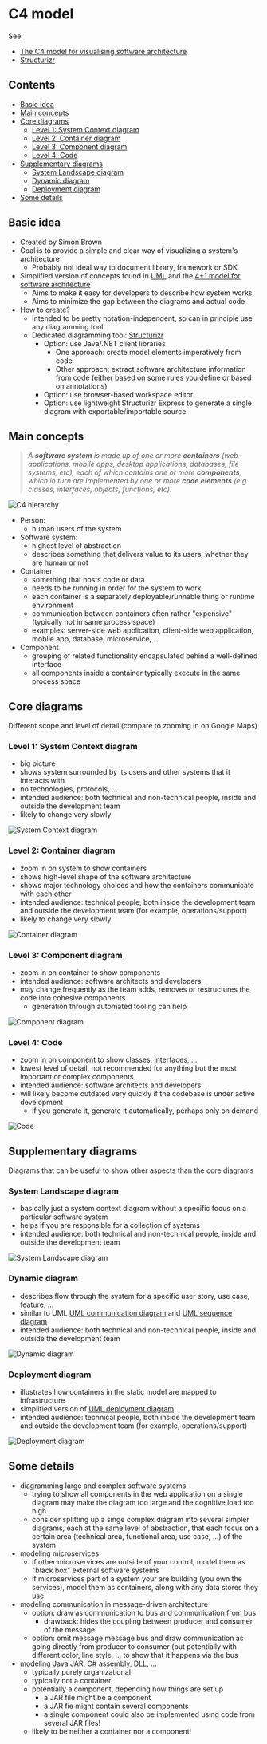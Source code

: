 # C4 model

See:

-   [The C4 model for visualising software architecture](https://c4model.com/)
-   [Structurizr](https://structurizr.com/)

## Contents

-   [Basic idea](#basic-idea)
-   [Main concepts](#main-concepts)
-   [Core diagrams](#core-diagrams)
    -   [Level 1: System Context diagram](#level-1-system-context-diagram)
    -   [Level 2: Container diagram](#level-2-container-diagram)
    -   [Level 3: Component diagram](#level-3-component-diagram)
    -   [Level 4: Code](#level-4-code)
-   [Supplementary diagrams](#supplementary-diagrams)
    -   [System Landscape diagram](#system-landscape-diagram)
    -   [Dynamic diagram](#dynamic-diagram)
    -   [Deployment diagram](#deployment-diagram)
-   [Some details](#some-details)

## Basic idea

-   Created by Simon Brown
-   Goal is to provide a simple and clear way of visualizing a system's architecture
    -   Probably not ideal way to document library, framework or SDK
-   Simplified version of concepts found in [UML](https://en.wikipedia.org/wiki/Unified_Modeling_Language) and the [4+1 model for software architecture](https://en.wikipedia.org/wiki/4%2B1_architectural_view_model)
    -   Aims to make it easy for developers to describe how system works
    -   Aims to minimize the gap between the diagrams and actual code
-   How to create?
    -   Intended to be pretty notation-independent, so can in principle use any diagramming tool
    -   Dedicated diagramming tool: [Structurizr](https://structurizr.com/)
        -   Option: use Java/.NET client libraries
            -   One approach: create model elements imperatively from code
            -   Other approach: extract software architecture information from code (either based on some rules you define or based on annotations)
        -   Option: use browser-based workspace editor
        -   Option: use lightweight Structurizr Express to generate a single diagram with exportable/importable source

## Main concepts

> _A **software system** is made up of one or more **containers** (web applications, mobile apps, desktop applications, databases, file systems, etc), each of which contains one or more **components**, which in turn are implemented by one or more **code elements** (e.g. classes, interfaces, objects, functions, etc)._

![C4 hierarchy](_img/C4-model/c4-hierarchy.png)

-   Person: 
    -   human users of the system
-   Software system: 
    -   highest level of abstraction
    -   describes something that delivers value to its users, whether they are human or not
-   Container
    -   something that hosts code or data
    -   needs to be running in order for the system to work
    -   each container is a separately deployable/runnable thing or runtime environment
    -   communication between containers often rather "expensive" (typically not in same process space)
    -   examples: server-side web application, client-side web application, mobile app, database, microservice, ...
-   Component
    -   grouping of related functionality encapsulated behind a well-defined interface
    -   all components inside a container typically execute in the same process space

## Core diagrams

Different scope and level of detail (compare to zooming in on Google Maps)

### Level 1: System Context diagram

-   big picture
-   shows system surrounded by its users and other systems that it interacts with
-   no technologies, protocols, ...
-   intended audience: both technical and non-technical people, inside and outside the development team
-   likely to change very slowly

![System Context diagram](_img/C4-model/c4-system-context-diagram.png)

### Level 2: Container diagram

-   zoom in on system to show containers
-   shows high-level shape of the software architecture
-   shows major technology choices and how the containers communicate with each other
-   intended audience: technical people, both inside the development team and outside the development team (for example, operations/support)
-   likely to change very slowly

![Container diagram](_img/C4-model/c4-container-diagram.png)

### Level 3: Component diagram

-   zoom in on container to show components
-   intended audience: software architects and developers
-   may change frequently as the team adds, removes or restructures the code into cohesive components
    -   generation through automated tooling can help

![Component diagram](_img/C4-model/c4-component-diagram.png)

### Level 4: Code

-   zoom in on component to show classes, interfaces, ...
-   lowest level of detail, not recommended for anything but the most important or complex components
-   intended audience: software architects and developers
-   will likely become outdated very quickly if the codebase is under active development
    -   if you generate it, generate it automatically, perhaps only on demand

![Code](_img/C4-model/c4-code.png)

## Supplementary diagrams

Diagrams that can be useful to show other aspects than the core diagrams

### System Landscape diagram

-   basically just a system context diagram without a specific focus on a particular software system
-   helps if you are responsible for a collection of systems
-   intended audience: both technical and non-technical people, inside and outside the development team

![System Landscape diagram](_img/C4-model/c4-system-landscape-diagram.png)

### Dynamic diagram

-   describes flow through the system for a specific user story, use case, feature, ...
-   similar to UML [UML communication diagram](https://en.wikipedia.org/wiki/Communication_diagram) and [UML sequence diagram](https://en.wikipedia.org/wiki/Sequence_diagram)
-   intended audience: both technical and non-technical people, inside and outside the development team

![Dynamic diagram](_img/C4-model/c4-dynamic-diagram.png)

### Deployment diagram

-   illustrates how containers in the static model are mapped to infrastructure
-   simplified version of [UML deployment diagram](https://en.wikipedia.org/wiki/Deployment_diagram)
-   intended audience: technical people, both inside the development team and outside the development team (for example, operations/support)

![Deployment diagram](_img/C4-model/c4-deployment-diagram.png)

## Some details

-   diagramming large and complex software systems
    -   trying to show all components in the web application on a single diagram may make the diagram too large and the cognitive load too high
    -   consider splitting up a singe complex diagram into several simpler diagrams, each at the same level of abstraction, that each focus on a certain area (technical area, functional area, use case, ...) of the system
-   modeling microservices
    -   if other microservices are outside of your control, model them as "black box" external software systems
    -   if microservices part of a system your are building (you own the services), model them as containers, along with any data stores they use
-   modeling communication in message-driven architecture
    -   option: draw as communication to bus and communication from bus
        -   drawback: hides the coupling between producer and consumer of the message
    -   option: omit message message bus and draw communication as going directly from producer to consumer (but potentially with different color, line style, ... to show that it happens via the bus
-   modeling Java JAR, C# assembly, DLL, ...
    -   typically purely organizational
    -   typically not a container
    -   potentially a component, depending how things are set up
        -   a JAR file might be a component
        -   a JAR fie might contain several components
        -   a single component could also be implemented using code from several JAR files!
    -   likely to be neither a container nor a component!
